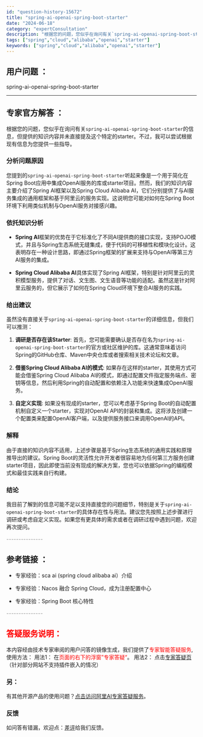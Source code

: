 ```yaml
---
id: "question-history-15672"
title: "spring-ai-openai-spring-boot-starter"
date: "2024-06-18"
category: "expertConsultation"
description: "根据您的问题，您似乎在询问有关`spring-ai-openai-spring-boot-starter`的信息，但提供的知识内容并未直接提及这个特定的starter。不过，我可以尝试根据现有信息为您提供一些指导。### 分析问题原因您提到的`spring-ai-openai-spring-boot"
tags: ["spring","cloud","alibaba","openai","starter"]
keywords: ["spring","cloud","alibaba","openai","starter"]
---
```


## 用户问题 ： 
 spring-ai-openai-spring-boot-starter  

---------------
## 专家官方解答 ：

根据您的问题，您似乎在询问有关`spring-ai-openai-spring-boot-starter`的信息，但提供的知识内容并未直接提及这个特定的starter。不过，我可以尝试根据现有信息为您提供一些指导。

### 分析问题原因

您提到的`spring-ai-openai-spring-boot-starter`听起来像是一个用于简化在Spring Boot应用中集成OpenAI服务的库或starter项目。然而，我们的知识内容主要介绍了Spring AI框架以及Spring Cloud Alibaba AI，它们分别提供了与AI服务集成的通用框架和基于阿里云的服务实现。这说明您可能对如何在Spring Boot环境下利用类似机制与OpenAI服务对接感兴趣。

### 依托知识分析

- **Spring AI**框架的优势在于它标准化了不同AI提供商的接口实现，支持POJO模式，并且与Spring生态系统无缝集成，便于代码的可移植性和模块化设计。这表明存在一种设计思路，即通过Spring框架的扩展来支持与OpenAI等第三方AI服务的集成。
  
- **Spring Cloud Alibaba AI**具体实现了Spring AI框架，特别是针对阿里云的灵积模型服务，提供了对话、文生图、文生语音等功能的适配。虽然这是针对阿里云服务的，但它展示了如何在Spring Cloud环境下整合AI服务的实践。

### 给出建议

虽然没有直接关于`spring-ai-openai-spring-boot-starter`的详细信息，但我们可以推测：

1. **调研是否存在该Starter**: 首先，您可能需要确认是否存在名为`spring-ai-openai-spring-boot-starter`的官方或社区维护的库。这通常意味着访问Spring的GitHub仓库、Maven中央仓库或者搜索相关技术论坛和文章。

2. **借鉴Spring Cloud Alibaba AI的模式**: 如果存在这样的starter，其使用方式可能会借鉴Spring Cloud Alibaba AI的模式，即通过配置文件指定服务端点、密钥等信息，然后利用Spring的自动配置和依赖注入功能来快速集成OpenAI服务。

3. **自定义实现**: 如果没有现成的starter，您可以考虑基于Spring Boot的自动配置机制自定义一个starter，实现对OpenAI API的封装和集成。这将涉及创建一个配置类来配置OpenAI客户端，以及提供服务接口来调用OpenAI的API。

### 解释

由于直接的知识内容不适用，上述步骤是基于Spring生态系统的通用实践和原理推导出的建议。Spring Boot的灵活性允许开发者很容易地为任何第三方服务创建starter项目，因此即使当前没有现成的解决方案，您也可以依据Spring的编程模式和最佳实践来自行构建。

### 结论

我目前了解到的信息可能不足以支持直接您的问题细节，特别是关于`spring-ai-openai-spring-boot-starter`的具体存在性与用法。建议您先按照上述步骤进行调研或考虑自定义实现。如果您有更具体的需求或者在调研过程中遇到问题，欢迎再次提问。


<font color="#949494">---------------</font> 


## 参考链接 ：

* 专家经验：sca ai (spring cloud alibaba ai）介绍 
 
 * 专家经验：Nacos 融合 Spring Cloud，成为注册配置中心 
 
 * 专家经验：Spring Boot 核心特性 


 <font color="#949494">---------------</font> 
 


## <font color="#FF0000">答疑服务说明：</font> 

本内容经由技术专家审阅的用户问答的镜像生成，我们提供了<font color="#FF0000">专家智能答疑服务</font>,使用方法：
用法1： 在<font color="#FF0000">页面的右下的浮窗”专家答疑“</font>。
用法2： 点击[专家答疑页](https://answer.opensource.alibaba.com/docs/intro)（针对部分网站不支持插件嵌入的情况）
### 另：


有其他开源产品的使用问题？[点击访问阿里AI专家答疑服务](https://answer.opensource.alibaba.com/docs/intro)。
### 反馈
如问答有错漏，欢迎点：[差评](https://ai.nacos.io/user/feedbackByEnhancerGradePOJOID?enhancerGradePOJOId=15723)给我们反馈。
